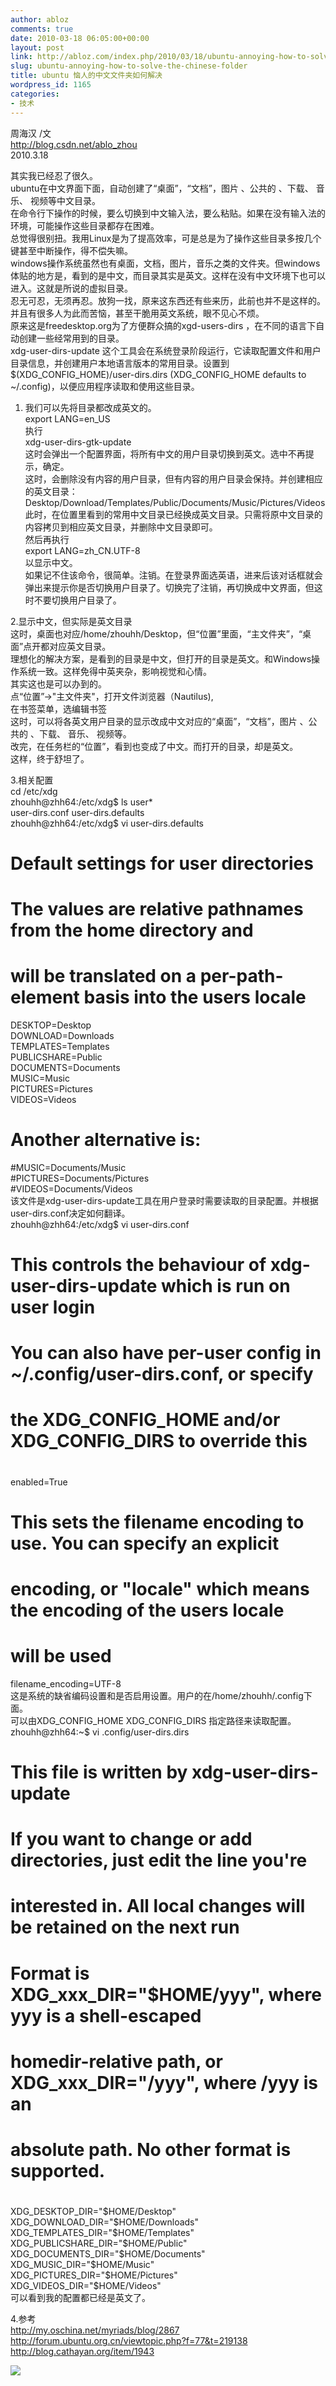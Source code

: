 ```yaml
---
author: abloz
comments: true
date: 2010-03-18 06:05:00+00:00
layout: post
link: http://abloz.com/index.php/2010/03/18/ubuntu-annoying-how-to-solve-the-chinese-folder/
slug: ubuntu-annoying-how-to-solve-the-chinese-folder
title: ubuntu 恼人的中文文件夹如何解决
wordpress_id: 1165
categories:
- 技术
---
```


周海汉 /文  
http://blog.csdn.net/ablo_zhou  
2010.3.18  
  
其实我已经忍了很久。  
ubuntu在中文界面下面，自动创建了“桌面”，“文档”，图片 、公共的 、下载、 音乐、 视频等中文目录。  
在命令行下操作的时候，要么切换到中文输入法，要么粘贴。如果在没有输入法的环境，可能操作这些目录都存在困难。  
总觉得很别扭。我用Linux是为了提高效率，可是总是为了操作这些目录多按几个键甚至中断操作，得不偿失嘛。  
windows操作系统虽然也有桌面，文档，图片，音乐之类的文件夹。但windows体贴的地方是，看到的是中文，而目录其实是英文。这样在没有中文环境下也可以进入。这就是所说的虚拟目录。  
忍无可忍，无须再忍。放狗一找，原来这东西还有些来历，此前也并不是这样的。并且有很多人为此而苦恼，甚至干脆用英文系统，眼不见心不烦。  
原来这是freedesktop.org为了方便群众搞的xgd-users-dirs ，在不同的语言下自动创建一些经常用到的目录。  
xdg-user-dirs-update 这个工具会在系统登录阶段运行，它读取配置文件和用户目录信息，并创建用户本地语言版本的常用目录。设置到$(XDG_CONFIG_HOME)/user-dirs.dirs (XDG_CONFIG_HOME defaults to ~/.config)，以便应用程序读取和使用这些目录。  
  
1. 我们可以先将目录都改成英文的。  
export LANG=en_US  
执行  
xdg-user-dirs-gtk-update  
这时会弹出一个配置界面，将所有中文的用户目录切换到英文。选中不再提示，确定。  
这时，会删除没有内容的用户目录，但有内容的用户目录会保持。并创建相应的英文目录：  
Desktop/Download/Templates/Public/Documents/Music/Pictures/Videos  
此时，在位置里看到的常用中文目录已经换成英文目录。只需将原中文目录的内容拷贝到相应英文目录，并删除中文目录即可。  
然后再执行  
export LANG=zh_CN.UTF-8  
以显示中文。  
如果记不住该命令，很简单。注销。在登录界面选英语，进来后该对话框就会弹出来提示你是否切换用户目录了。切换完了注销，再切换成中文界面，但这时不要切换用户目录了。  
  
2.显示中文，但实际是英文目录  
这时，桌面也对应/home/zhouhh/Desktop，但“位置”里面，“主文件夹”，“桌面”点开都对应英文目录。  
理想化的解决方案，是看到的目录是中文，但打开的目录是英文。和Windows操作系统一致。这样免得中英夹杂，影响视觉和心情。  
其实这也是可以办到的。  
点“位置”->"主文件夹"，打开文件浏览器（Nautilus),  
在书签菜单，选编辑书签  
这时，可以将各英文用户目录的显示改成中文对应的“桌面”，“文档”，图片 、公共的 、下载、 音乐、 视频等。  
改完，在任务栏的“位置”，看到也变成了中文。而打开的目录，却是英文。  
这样，终于舒坦了。  
  
3.相关配置  
cd /etc/xdg  
zhouhh@zhh64:/etc/xdg$ ls user*  
user-dirs.conf user-dirs.defaults  
zhouhh@zhh64:/etc/xdg$ vi user-dirs.defaults  
# Default settings for user directories  
#  
# The values are relative pathnames from the home directory and  
# will be translated on a per-path-element basis into the users locale  
DESKTOP=Desktop  
DOWNLOAD=Downloads  
TEMPLATES=Templates  
PUBLICSHARE=Public  
DOCUMENTS=Documents  
MUSIC=Music  
PICTURES=Pictures  
VIDEOS=Videos  
# Another alternative is:  
#MUSIC=Documents/Music  
#PICTURES=Documents/Pictures  
#VIDEOS=Documents/Videos  
该文件是xdg-user-dirs-update工具在用户登录时需要读取的目录配置。并根据user-dirs.conf决定如何翻译。  
zhouhh@zhh64:/etc/xdg$ vi user-dirs.conf  
# This controls the behaviour of xdg-user-dirs-update which is run on user login  
# You can also have per-user config in ~/.config/user-dirs.conf, or specify  
# the XDG_CONFIG_HOME and/or XDG_CONFIG_DIRS to override this  
#  
enabled=True  
# This sets the filename encoding to use. You can specify an explicit  
# encoding, or "locale" which means the encoding of the users locale  
# will be used  
filename_encoding=UTF-8  
这是系统的缺省编码设置和是否启用设置。用户的在/home/zhouhh/.config下面。  
可以由XDG_CONFIG_HOME XDG_CONFIG_DIRS 指定路径来读取配置。  
zhouhh@zhh64:~$ vi .config/user-dirs.dirs  
# This file is written by xdg-user-dirs-update  
# If you want to change or add directories, just edit the line you're  
# interested in. All local changes will be retained on the next run  
# Format is XDG_xxx_DIR="$HOME/yyy", where yyy is a shell-escaped  
# homedir-relative path, or XDG_xxx_DIR="/yyy", where /yyy is an  
# absolute path. No other format is supported.  
#   
XDG_DESKTOP_DIR="$HOME/Desktop"  
XDG_DOWNLOAD_DIR="$HOME/Downloads"  
XDG_TEMPLATES_DIR="$HOME/Templates"  
XDG_PUBLICSHARE_DIR="$HOME/Public"  
XDG_DOCUMENTS_DIR="$HOME/Documents"  
XDG_MUSIC_DIR="$HOME/Music"  
XDG_PICTURES_DIR="$HOME/Pictures"  
XDG_VIDEOS_DIR="$HOME/Videos"  
可以看到我的配置都已经是英文了。  
  
4.参考  
http://my.oschina.net/myriads/blog/2867  
http://forum.ubuntu.org.cn/viewtopic.php?f=77&t=219138  
http://blog.cathayan.org/item/1943  
  
  


![](http://img.zemanta.com/pixy.gif?x-id=d723dd1c-4fcc-8638-90ca-abc82e944707)
